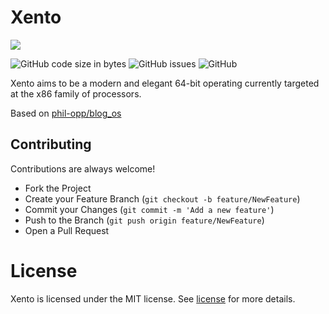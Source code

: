 # Xento

![](https://i.imgur.com/IwKNqAU.png)

![GitHub code size in bytes](https://img.shields.io/github/languages/code-size/kalucky0/Xento)
![GitHub issues](https://img.shields.io/github/issues-raw/kalucky0/Xento)
![GitHub](https://img.shields.io/github/license/kalucky0/Xento)

Xento aims to be a modern and elegant 64-bit operating currently targeted at the x86 family of processors.



Based on [phil-opp/blog_os](https://github.com/phil-opp/blog_os)

## Contributing

Contributions are always welcome!

- Fork the Project
- Create your Feature Branch (`git checkout -b feature/NewFeature`)
- Commit your Changes (`git commit -m 'Add a new feature'`)
- Push to the Branch (`git push origin feature/NewFeature`)
- Open a Pull Request

# License
Xento is licensed under the MIT license. See [license](https://github.com/kalucky0/Xento/blob/master/LICENSE.md) for more details.